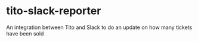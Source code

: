 # tito-slack-reporter
An integration between Tito and Slack to do an update on how many tickets have been sold
